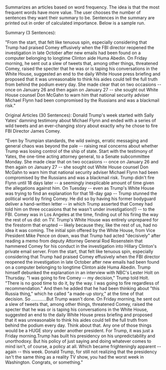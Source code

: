 Summarizes an articles based on word frequency. The idea is that the most frequent words have more value.
The user chooses the number of sentences they want their summary to be. Sentences in the summary are printed out 
in order of calculated importance. Below is a sample run.

Summary (3 Sentences):

"From the start, that felt like tenuous spin, especially considering that Trump had praised Comey 
effusively when the FBI director reopened the investigation in late October after new emails had been
found on a computer belonging to longtime Clinton aide Huma Abedin. On Friday morning, he sent out a slew
of tweets that, among other things, threatened Comey, raised the specter that he was or is taping his 
conversations in the White House, suggested an end to the daily White House press briefing and proposed
that it was unreasonable to think his aides could tell the full truth from behind the podium every day.
She made clear that on two occasions -- once on January 26 and then again on January 27 -- she sought out 
White House counsel Don McGahn to warn him that national security adviser Michael Flynn had been compromised 
by the Russians and was a blackmail risk."

Original Articles (30 Sentences):
Donald Trump's week started with Sally Yates' damning testimony about Michael Flynn and ended with a series of
wild tweets and an ever-changing story about exactly why he chose to fire FBI Director James Comey.

"Even by Trumpian standards, the wild swings, erratic messaging and general chaos was beyond the pale -- raising 
real concerns about whether Trump was losing control of the ship of state. Start with the testimony of Yates, 
the one-time acting attorney general, to a Senate subcommittee Monday. She made clear that on two occasions -- 
once on January 26 and then again on January 27 -- she sought out White House counsel Don McGahn to warn him that 
national security adviser Michael Flynn had been compromised by the Russians and was a blackmail risk. Trump didn't 
fire Flynn until 18 days later -- a seemingly inexplicable amount of time given the allegations against him. On Tuesday
-- even as Trump's White House was trying to find an explanation for that 18-day gap -- Trump stunned the political world
by firing Comey. He did so by having his former bodyguard deliver a hand-written letter -- in which Trump asserted that 
Comey had told him on three occasions that he wasn't under investigation(!) -- to the FBI. Comey was in Los Angeles at the 
time, finding out of his firing the way the rest of us did: on TV. Trump's White House was entirely unprepared for the 
firestorm that erupted -- likely because they, like the rest of us, had no idea it was coming. The initial spin offered by
the White House, from Vice President Mike Pence on down, was that Trump had acted "decisively" after reading a memo from 
deputy Attorney General Rod Rosenstein that hammered Comey for his conduct in the investigation into Hillary Clinton's private
email server. From the start, that felt like tenuous spin, especially considering that Trump had praised Comey effusively when
the FBI director reopened the investigation in late October after new emails had been found on a computer belonging to longtime
Clinton aide Huma Abedin. Trump himself debunked the explanation in an interview with NBC's Lester Holt on Thursday. 
"I was going to fire Comey -- my decision," Trump told Holt. "There is no good time to do it, by the way. I was going to fire 
regardless of recommendation." And then he added that he had been thinking about "this Russia thing," which he called 
"a made-up story," at the time of that decision. So ............But Trump wasn't done. On Friday morning, he sent out a slew of
tweets that, among other things, threatened Comey, raised the specter that he was or is taping his conversations in the White 
House, suggested an end to the daily White House press briefing and proposed that it was unreasonable to think his aides could
tell the full truth from behind the podium every day. Think about that. Any one of those things would be a HUGE story under 
another president. For Trump, it was just a Friday morning.Trump has built his presidency on his unpredictability and 
unorthodoxy. But his policy of just saying and doing whatever comes to mind isn't, of course, a policy at all. Which became
frighteningly apparent -- again -- this week. Donald Trump, for still not realizing that the presidency isn't the same thing 
as a reality TV show, you had the worst week in Washington. Congrats, or something."


